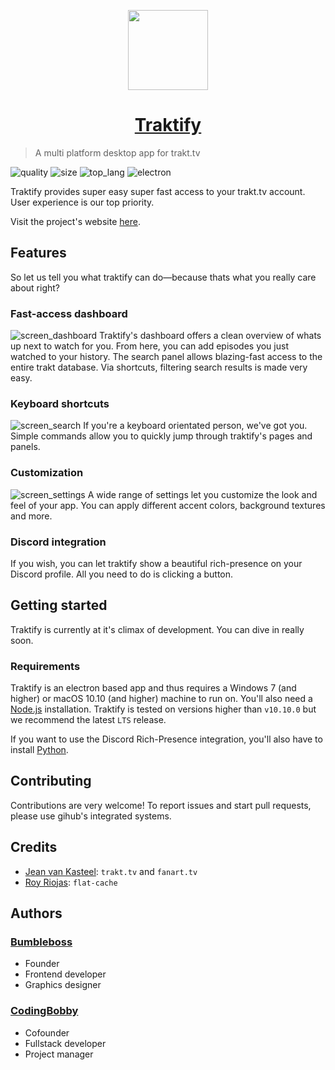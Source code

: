 <p align="center">
  <img src="https://i.imgur.com/Y5rSPSm.png" width="128"/>
</p>

<h1 align="center"> <a href="https://codingbobby.xyz/traktify">Traktify</a> </h1>

> A multi platform desktop app for trakt.tv

![quality][quality]
![size][size]
![top_lang][top_lang]
![electron][electron]

Traktify provides super easy super fast access to your trakt.tv account. User experience is our top priority.

Visit the project's website [here](https://codingbobby.xyz/traktify).


## Features
So let us tell you what traktify can do—because thats what you really care about right?

### Fast-access dashboard
![screen_dashboard](https://i.imgur.com/XOTBUlz.png)
Traktify's dashboard offers a clean overview of whats up next to watch for you. From here, you can add episodes you just watched to your history. The search panel allows blazing-fast access to the entire trakt database. Via shortcuts, filtering search results is made very easy.

### Keyboard shortcuts
![screen_search](https://i.imgur.com/8TTo3hg.png)
If you're a keyboard orientated person, we've got you. Simple commands allow you to quickly jump through traktify's pages and panels.

### Customization
![screen_settings](https://i.imgur.com/GCv198t.png)
A wide range of settings let you customize the look and feel of your app. You can apply different accent colors, background textures and more.

### Discord integration
If you wish, you can let traktify show a beautiful rich-presence on your Discord profile. All you need to do is clicking a button.


## Getting started
Traktify is currently at it's climax of development. You can dive in really soon.

### Requirements
Traktify is an electron based app and thus requires a Windows 7 (and higher) or macOS 10.10 (and higher) machine to run on. You'll also need a [Node.js](https://nodejs.org/en/download/) installation. Traktify is tested on versions higher than `v10.10.0` but we recommend the latest `LTS` release.

If you want to use the Discord Rich-Presence integration, you'll also have to install [Python](https://www.python.org/downloads/).


## Contributing
Contributions are very welcome! To report issues and start pull requests, please use gihub's integrated systems.


## Credits
   - [Jean van Kasteel](https://github.com/vankasteelj): `trakt.tv` and `fanart.tv`
   - [Roy Riojas](https://github.com/royriojas): `flat-cache`


## Authors

### [Bumbleboss](https://github.com/Bumbleboss)
   - Founder
   - Frontend developer
   - Graphics designer

### [CodingBobby](https://github.com/CodingBobby)
   - Cofounder
   - Fullstack developer
   - Project manager


<!-- long links -->
[top_lang]: https://img.shields.io/github/languages/top/CodingBobby/traktify.svg?style=flat-square
[quality]: https://img.shields.io/codacy/grade/a68c06c191d54df0879b854c05c2ea79/master.svg?style=flat-square
[electron]: https://img.shields.io/github/package-json/dependency-version/CodingBobby/traktify/dev/electron.svg?style=flat-square
[size]: https://img.shields.io/github/repo-size/CodingBobby/traktify.svg?style=flat-square
